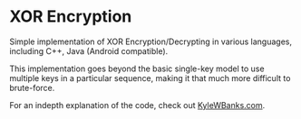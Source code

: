 XOR Encryption
==================

Simple implementation of XOR Encryption/Decrypting in various languages, including C++, Java (Android compatible).

This implementation goes beyond the basic single-key model to use multiple keys in a particular sequence, making it that much more difficult to brute-force.

For an indepth explanation of the code, check out [KyleWBanks.com](http://kylewbanks.com/post/show/Simple-XOR-Encryption-Decryption-in-Cpp).
